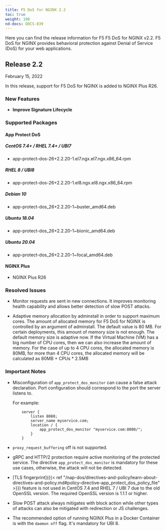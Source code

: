 ```yaml
---
title: F5 DoS for NGINX 2.2
toc: true
weight: 180
nd-docs: DOCS-839
---
```


Here you can find the release information for F5 F5 DoS for NGINX v2.2. F5 DoS for NGINX provides behavioral protection against Denial of Service (DoS) for your web applications.

## Release 2.2

February 15, 2022

In this release, support for F5 DoS for NGINX is added to NGINX Plus R26.

### New Features

- **Improve Signature Lifecycle**

### Supported Packages

#### App Protect DoS

##### CentOS 7.4+ / RHEL 7.4+ / UBI7

- app-protect-dos-26+2.2.20-1.el7.ngx.el7.ngx.x86_64.rpm

##### RHEL 8 / UBI8

- app-protect-dos-26+2.2.20-1.el8.ngx.el8.ngx.x86_64.rpm

##### Debian 10

- app-protect-dos_26+2.2.20-1~buster_amd64.deb

##### Ubuntu 18.04

- app-protect-dos_26+2.2.20-1~bionic_amd64.deb

##### Ubuntu 20.04

- app-protect-dos_26+2.2.20-1~focal_amd64.deb

#### NGINX Plus

- NGINX Plus R26

### Resolved Issues

- Monitor requests are sent in new connections. It improves monitoring health capability and allows better detection of slow POST attacks.

- Adaptive memory allocation by adminstall in order to support maximum cores.
  The amount of allocated memory for F5 DoS for NGINX is controlled by an argument of adminstall.
  The default value is 80 MB. For certain deployments, this amount of memory size is not enough.  The default memory size is adaptive now. If the Virtual Machine (VM) has a big number of CPU cores, then we can also increase the amount of memory. For the case of up to 4 CPU cores, the allocated memory is 80MB, for more than 4 CPU cores, the allocated memory will be calculated as 80MB + CPUs * 2.5MB


### Important Notes

- Misconfiguration of `app_protect_dos_monitor` can cause a false attack declaration. Port configuration should correspond to the port the server listens to.

    For example:

    ```shell
        server {
            listen 8080;
            server_name myservice.com;
            location / {
                app_protect_dos_monitor "myservice.com:8080/";
            }
        }
    ```
- `proxy_request_buffering` off is not supported.

- gRPC and HTTP/2 protection require active monitoring of the protected service. The directive `app_protect_dos_monitor` is mandatory for these use cases, otherwise, the attack will not be detected.

- [TLS fingerprint]({{< ref "/nap-dos/directives-and-policy/learn-about-directives-and-policy.md#policy-directive-app_protect_dos_policy_file" >}}) feature is not used in CentOS 7.4 and RHEL 7 / UBI 7 due to the old OpenSSL version. The required OpenSSL version is 1.1.1 or higher.

- Slow POST attack always mitigates with block action while other types of attacks can also be mitigated with redirection or JS challenges.

- The recommended option of running NGINX Plus in a Docker Container is with the `daemon off` flag. It's mandatory for UBI 8.
